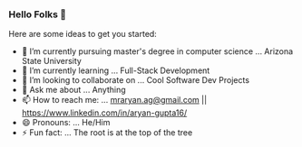 ### Hello Folks 👋

Here are some ideas to get you started:

- 🔭 I’m currently pursuing master's degree in computer science ...  Arizona State University
- 🌱 I’m currently learning ... Full-Stack Development
- 👯 I’m looking to collaborate on ... Cool Software Dev Projects
- 💬 Ask me about ... Anything
- 📫 How to reach me: ... mraryan.ag@gmail.com || https://www.linkedin.com/in/aryan-gupta16/
- 😄 Pronouns: ... He/Him
- ⚡ Fun fact: ... The root is at the top of the tree

